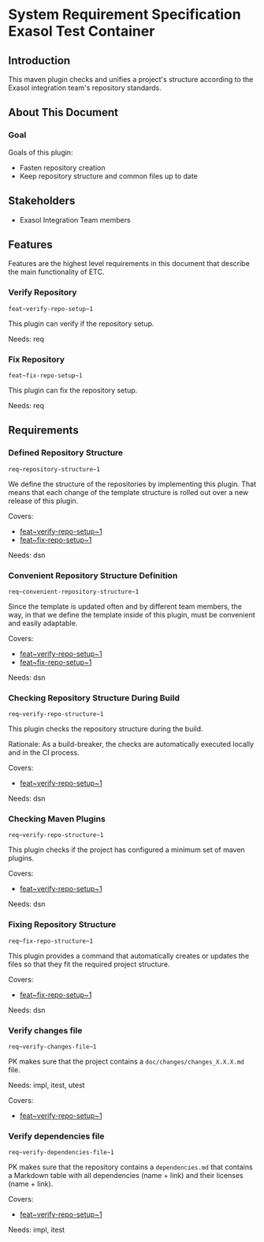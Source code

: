 # System Requirement Specification Exasol Test Container

## Introduction

This maven plugin checks and unifies a project's structure according to the Exasol integration team's repository standards.

## About This Document

### Goal

Goals of this plugin:

* Fasten repository creation
* Keep repository structure and common files up to date

## Stakeholders

* Exasol Integration Team members

## Features

Features are the highest level requirements in this document that describe the main functionality of ETC.

### Verify Repository

`feat~verify-repo-setup~1`

This plugin can verify if the repository setup.

Needs: req

### Fix Repository

`feat~fix-repo-setup~1`

This plugin can fix the repository setup.

Needs: req

## Requirements

### Defined Repository Structure

`req~repository-structure~1`

We define the structure of the repositories by implementing this plugin. That means that each change of the template structure is rolled out over a new release of this plugin.

Covers:

* [feat~verify-repo-setup~1](#verify-repository)
* [feat~fix-repo-setup~1](#fix-repository)

Needs: dsn

### Convenient Repository Structure Definition

`req~convenient-repository-structure~1`

Since the template is updated often and by different team members, the way, in that we define the template inside of this plugin, must be convenient and easily adaptable.

Covers:

* [feat~verify-repo-setup~1](#verify-repository-structure)
* [feat~fix-repo-setup~1](#fix-repository-structure)

Needs: dsn

### Checking Repository Structure During Build

`req~verify-repo-structure~1`

This plugin checks the repository structure during the build.

Rationale:
As a build-breaker, the checks are automatically executed locally and in the CI process.

Covers:

* [feat~verify-repo-setup~1](#verify-repository-structure)

Needs: dsn

### Checking Maven Plugins

`req~verify-repo-structure~1`

This plugin checks if the project has configured a minimum set of maven plugins.

Covers:

* [feat~verify-repo-setup~1](#verify-repository-structure)

Needs: dsn

### Fixing Repository Structure

`req~fix-repo-structure~1`

This plugin provides a command that automatically creates or updates the files so that they fit the required project structure.

Covers:

* [feat~fix-repo-setup~1](#fix-repository-structure)

Needs: dsn

### Verify changes file

`req~verify-changes-file~1`

PK makes sure that the project contains a `doc/changes/changes_X.X.X.md` file.

Needs: impl, itest, utest

Covers:

* [feat~verify-repo-setup~1](#verify-repository-structure)

### Verify dependencies file

`req~verify-dependencies-file~1`

PK makes sure that the repository contains a `dependencies.md`  that contains a Markdown table with all dependencies (name + link) and their licenses (name + link).

Covers:

* [feat~verify-repo-setup~1](#verify-repository-structure)

Needs: impl, itest